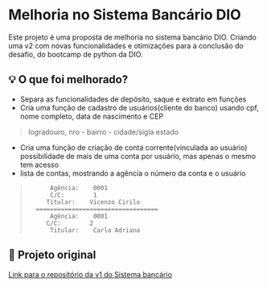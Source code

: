 # Melhoria no Sistema Bancário DIO

Este projeto é uma proposta de melhoria no sistema bancário DIO. Criando uma v2 com novas funcionalidades e otimizações para a conclusão do desafio, do bootcamp de python da DIO.

## 💡 O que foi melhorado?
- Separa as funcionalidades de depósito, saque e extrato em funções
- Cria uma função de cadastro de usuários(cliente do banco) usando cpf, nome completo, data de nascimento e CEP
>logradouro, nro - bairro - cidade/sigla estado
- Cria uma função de criação de conta corrente(vinculada ao usuário) possibilidade de mais de uma conta por usuário, mas apenas o mesmo tem acesso
- lista de contas, mostrando a agência o número da conta e o usuário
 >           Agência:    0001
 >           C/C:        1
 >          Titular:    Vicenzo Cirilo
 >       ==================================
 >           Agência:    0001
 >          C/C:        2
 >           Titular:    Carla Adriana

## 🔗 Projeto original
[Link para o repositório da v1 do Sistema bancário ](https://github.com/vixnzin/projeto_DIO_sistema_bancario)
